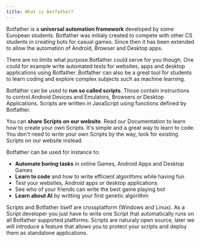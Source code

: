 ```yaml
---
title: What is Botfather?
---
```


Botfather is a **universal automation framework** developed by some European students. Botfather was initialy created to compete with other CS students in creating bots for casual games. Since then it has been extended to allow the automation of Android, Browser and Desktop apps.

There are no limits what purpose Botfather could serve for you though. One could for example write automated tests for websites, apps and desktop applications using Botfather. Botfather can also be a great tool for students to learn coding and explore complex subjects such as machine learning.

Botfather can be used to **run so called scripts**. Those contain instructions to control Android Devices and Emulators, Browsers or Desktop Applications. Scripts are written in JavaScript using functions defined by Botfather.

You can **share Scripts on our website**. Read our Documentation to learn how to create your own Scripts. It's simple and a great way to learn to code. You don't need to write your own Scripts by the way, look for existing Scripts on our website instead.

Botfather can be used for instance to:

- **Automate boring tasks** in online Games, Android Apps and Desktop Games
- **Learn to code** and how to write efficient algorithms while having fun
- Test your websites, Android apps or desktop applications
- See who of your friends can write the best game playing bot
- **Learn about AI** by writting your first genetic algorithm

Scripts and Botfather itself are crossplatform (Windows and Linux). As a Script developer you just have to write one Script that automatically runs on all Botfather supported platforms. Scripts are naturaly open source, later we will introduce a feature that allows you to protect your scripts and deploy them as standalone applications.
